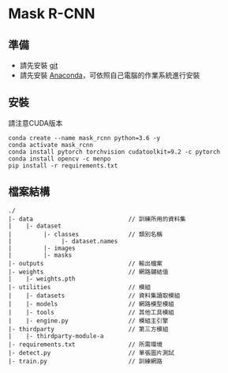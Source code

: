 # Mask R-CNN

## 準備
- 請先安裝 [git][git_url]
- 請先安裝 [Anaconda][anaconda_url]，可依照自己電腦的作業系統進行安裝

[git_url]: https://git-scm.com/downloads/
[anaconda_url]: https://www.anaconda.com/distribution/

## 安裝
請注意CUDA版本
```
conda create --name mask_rcnn python=3.6 -y
conda activate mask_rcnn
conda install pytorch torchvision cudatoolkit=9.2 -c pytorch
conda install opencv -c menpo
pip install -r requirements.txt
```

## 檔案結構
```
./
|- data                           // 訓練所用的資料集
|    |- dataset
|         |- classes              // 類別名稱
|              |- dataset.names
|         |- images
|         |- masks
|- outputs                        // 輸出檔案
|- weights                        // 網路鍵結值
|    |- weights.pth
|- utilities                      // 模組
|    |- datasets                  // 資料集讀取模組
|    |- models                    // 網路模型模組
|    |- tools                     // 其他工具模組
|    |- engine.py                 // 模組主引擎
|- thirdparty                     // 第三方模組
|    |- thirdparty-module-a
|- requirements.txt               // 所需環境
|- detect.py                      // 單張圖片測試
|- train.py                       // 訓練網路
```
